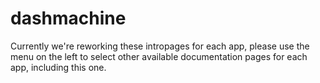 # dashmachine

Currently we're reworking these intropages for each app, please use the menu on the left to select other available documentation pages for each app, including this one.

